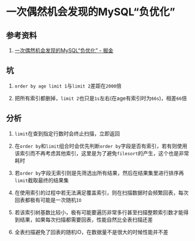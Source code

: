 # 一次偶然机会发现的MySQL“负优化”

## 参考资料

1. [一次偶然机会发现的MySQL“负优化” - 掘金](https://juejin.cn/post/7189834932955381818)

## 坑

1. `order by age limit 1`与`limit 2`差距在`2000`倍

2. 把所有索引都删掉，`limit 2`也只是`1s`左右(在age有索引时为`66s`)，相差`66`倍

## 分析

1. `limit`在查到指定行数时会终止扫描，立即返回

2. 在`order by`和`limit`组合时会优先判断`order by`字段是否有索引，若有则使用该索引而不再考虑其他索引，这里是为了避免`filesort`的产生，这个也是非常耗时

3. 若`order by`字段无索引则是先筛选出所有结果，然后在结果集里进行排序再`limit`截取最终的结果集

4. 在使用索引的过程中若无法满足覆盖索引，则在扫描数据时会频繁回表，每次回表都极有可能是一次随机`IO`

5. 若该索引树基数比较小，极有可能要遍历非常多行甚至扫描整颗索引数才能得到结果，如果每次扫描都需要回表，性能自然比全表扫描还差

6. 全表扫描避免了回表的随机IO，在数据量不是很大的时候性能并不差